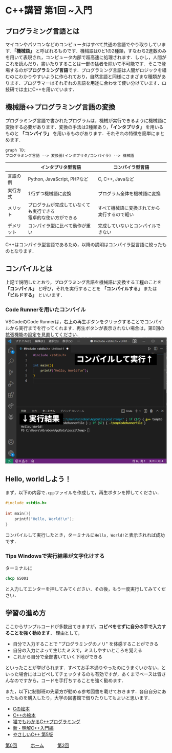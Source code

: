 # C++講習 第1回 ~入門
## プログラミング言語とは
マイコンやパソコンなどのコンピュータはすべて共通の言語でやり取りしています．**「機械語」** と呼ばれるものです．機械語は0と1の2種類，すなわち2進数のみを用いて表現され，コンピュータ内部で超高速に処理されます．しかし，人間がこれを読んだり，書いたりすることは~~一部の猛者を除いて~~不可能です．そこで登場するのが**プログラミング言語**です．プログラミング言語は人間がロジックを組むのにわかりやすいように作られており，自然言語と同様にさまざまな種類があります．プログラマーはそれぞれの言語を用途に合わせて使い分けています．ロ技研では主にC++を用いています．

## 機械語↔プログラミング言語の変換
プログラミング言語で書かれたプログラムは，機械が実行できるように機械語に変換する必要があります．変換の手法は2種類あり，**「インタプリタ」** を用いるものと **「コンパイラ」** を用いるものがあります．それぞれの特徴を簡単にまとめます．

```mermaid
graph TD;
プログラミング言語 --> 変換器(インタプリタ/コンパイラ) --> 機械語
```

|           |インタプリタ型言語         |コンパイラ型言語|
|---|---|---|
|言語の例   |Python, JavaScript, PHPなど|C, C++, Javaなど|
|実行方式   |1行ずつ機械語に変換        |プログラム全体を機械語に変換|
|メリット   |プログラムが完成していなくても実行できる<br>電卓的な使い方ができる|すべて機械語に変換されてから実行するので軽い|
|デメリット|コンパイラ型に比べて動作が重い|完成していないとコンパイルできない|

C++はコンパイラ型言語であるため，以降の説明はコンパイラ型言語に絞ったものとなります．

## コンパイルとは
上記で説明したとおり，プログラミング言語を機械語に変換する工程のことを **「コンパイル」** と呼び，それを実行することを **「コンパイルする」** または **「ビルドする」** といいます．
### Code Runnerを用いたコンパイル
VSCodeのCode Runnerは，右上の再生ボタンをクリックすることでコンパイルから実行までを行ってくれます．再生ボタンが表示されない場合は，第0回の拡張機能の設定を見直してください．
![fig4](img/fig04.png)

## Hello, worldしよう！
まず，以下の内容で`.cpp`ファイルを作成して，再生ボタンを押してください．

```cpp
#include <stdio.h>

int main(){
    printf("Hello, World!\n");
}
```
コンパイルして実行したとき，ターミナルに`Hello, World!`と表示されれば成功です．

### Tips Windowsで実行結果が文字化けする
ターミナルに
```bat
chcp 65001
```
と入力してエンターを押してみてください．その後，もう一度実行してみてください．

## 学習の進め方
ここからサンプルコードが多数出てきますが，**コピペをせずに自分の手で入力することを強く勧めます．** 理由として，
- 自分で入力することで "プログラミングのノリ" を体感することができる
- 自分の入力によって生じたミスで，ミスしやすいところを覚える
- これから自分で全部書いていく下地ができる

といったことが挙げられます．すべてお手本通りやったのにうまくいかない，といった場合にはコピペしてチェックするのも有効ですが，あくまでベースは皆さんなのですから，コードを手打ちすることを強く勧めます．

また，以下に制御班の先輩方が勧める参考図書を載せておきます．各自自分にあったものを購入したり，大学の図書館で借りたりしてもよいと思います．
- [Cの絵本](https://www.amazon.co.jp/dp/479815038X)
- [C++の絵本](https://www.amazon.co.jp/dp/4798151904)
- [猫でもわかるC++プログラミング](https://www.amazon.co.jp/dp/4797372796)
- [新・明解C++入門編](https://www.amazon.co.jp/dp/4797394633)
- [やさしいC++ 第5版](https://www.amazon.co.jp/dp/4797392592)

[第0回](0.md)　　　[ホーム](index.md)　　　[第2回](2.md)